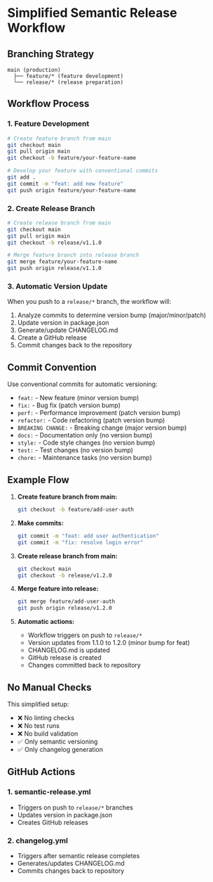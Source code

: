 # Simplified Semantic Release Workflow

## Branching Strategy

```
main (production)
  ├── feature/* (feature development)
  └── release/* (release preparation)
```

## Workflow Process

### 1. Feature Development
```bash
# Create feature branch from main
git checkout main
git pull origin main
git checkout -b feature/your-feature-name

# Develop your feature with conventional commits
git add .
git commit -m "feat: add new feature"
git push origin feature/your-feature-name
```

### 2. Create Release Branch
```bash
# Create release branch from main
git checkout main
git pull origin main
git checkout -b release/v1.1.0

# Merge feature branch into release branch
git merge feature/your-feature-name
git push origin release/v1.1.0
```

### 3. Automatic Version Update
When you push to a `release/*` branch, the workflow will:
1. Analyze commits to determine version bump (major/minor/patch)
2. Update version in package.json
3. Generate/update CHANGELOG.md
4. Create a GitHub release
5. Commit changes back to the repository

## Commit Convention

Use conventional commits for automatic versioning:

- `feat:` - New feature (minor version bump)
- `fix:` - Bug fix (patch version bump)
- `perf:` - Performance improvement (patch version bump)
- `refactor:` - Code refactoring (patch version bump)
- `BREAKING CHANGE:` - Breaking change (major version bump)
- `docs:` - Documentation only (no version bump)
- `style:` - Code style changes (no version bump)
- `test:` - Test changes (no version bump)
- `chore:` - Maintenance tasks (no version bump)

## Example Flow

1. **Create feature branch from main:**
   ```bash
   git checkout -b feature/add-user-auth
   ```

2. **Make commits:**
   ```bash
   git commit -m "feat: add user authentication"
   git commit -m "fix: resolve login error"
   ```

3. **Create release branch from main:**
   ```bash
   git checkout main
   git checkout -b release/v1.2.0
   ```

4. **Merge feature into release:**
   ```bash
   git merge feature/add-user-auth
   git push origin release/v1.2.0
   ```

5. **Automatic actions:**
   - Workflow triggers on push to `release/*`
   - Version updates from 1.1.0 to 1.2.0 (minor bump for feat)
   - CHANGELOG.md is updated
   - GitHub release is created
   - Changes committed back to repository

## No Manual Checks

This simplified setup:
- ❌ No linting checks
- ❌ No test runs
- ❌ No build validation
- ✅ Only semantic versioning
- ✅ Only changelog generation

## GitHub Actions

### 1. semantic-release.yml
- Triggers on push to `release/*` branches
- Updates version in package.json
- Creates GitHub releases

### 2. changelog.yml
- Triggers after semantic release completes
- Generates/updates CHANGELOG.md
- Commits changes back to repository